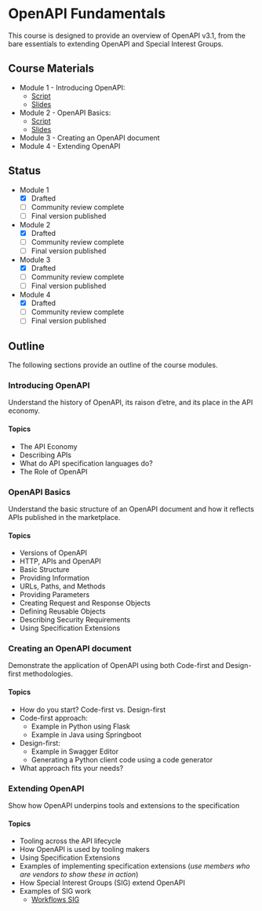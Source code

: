 # OpenAPI Fundamentals

This course is designed to provide an overview of OpenAPI v3.1, from the bare essentials to extending OpenAPI and Special Interest Groups.

## Course Materials

- Module 1 - Introducing OpenAPI:
  - [Script](module-1-introducing-openapi.md)
  - [Slides](module-1-introducing-openapi.pptx)
- Module 2 - OpenAPI Basics:
  - [Script](module-2-openapi-basics.md)
  - [Slides](module-2-openapi-basics.pptx)
- Module 3 - Creating an OpenAPI document
- Module 4 - Extending OpenAPI

## Status

- Module 1
  - [x] Drafted
  - [ ] Community review complete
  - [ ] Final version published
- Module 2
  - [x] Drafted
  - [ ] Community review complete
  - [ ] Final version published
- Module 3
  - [x] Drafted
  - [ ] Community review complete
  - [ ] Final version published
- Module 4
  - [x] Drafted
  - [ ] Community review complete
  - [ ] Final version published

## Outline

The following sections provide an outline of the course modules.

### Introducing OpenAPI

Understand the history of OpenAPI, its raison d’etre, and its place in the API economy.

#### Topics

- The API Economy
- Describing APIs
- What do API specification languages do?
- The Role of OpenAPI

### OpenAPI Basics

Understand the basic structure of an OpenAPI document and how it reflects APIs published in the marketplace.

#### Topics

- Versions of OpenAPI
- HTTP, APIs and OpenAPI
- Basic Structure
- Providing Information
- URLs, Paths, and Methods
- Providing Parameters
- Creating Request and Response Objects
- Defining Reusable Objects
- Describing Security Requirements
- Using Specification Extensions

### Creating an OpenAPI document

Demonstrate the application of OpenAPI using both Code-first and Design-first methodologies.

#### Topics

- How do you start? Code-first vs. Design-first
- Code-first approach:
  - Example in Python using Flask
  - Example in Java using Springboot
- Design-first:
  - Example in Swagger Editor
  - Generating a Python client code using a code generator
- What approach fits your needs?

### Extending OpenAPI

Show how OpenAPI underpins tools and extensions to the specification

#### Topics

- Tooling across the API lifecycle
- How OpenAPI is used by tooling makers
- Using Specification Extensions
- Examples of implementing specification extensions (_use members who are vendors to show these in action_)
- How Special Interest Groups (SIG) extend OpenAPI
- Examples of SIG work
  - [Workflows SIG](https://github.com/OAI/sig-workflows)
